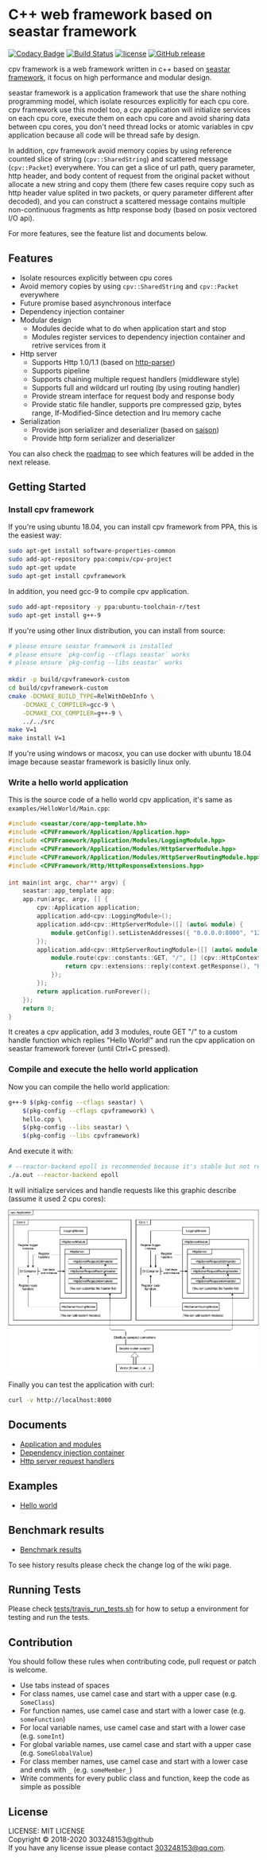 # C++ web framework based on seastar framework

[![Codacy Badge](https://api.codacy.com/project/badge/Grade/79809aeed9b146f4aa52e9247b5eaf2c)](https://www.codacy.com/app/compiv/cpv-framework?utm_source=github.com&amp;utm_medium=referral&amp;utm_content=cpv-project/cpv-framework&amp;utm_campaign=Badge_Grade)
[![Build Status](https://travis-ci.org/cpv-project/cpv-framework.svg?branch=master)](https://travis-ci.org/cpv-project/cpv-framework)
[![license](https://img.shields.io/github/license/cpv-project/cpv-framework.svg)]() 
[![GitHub release](https://img.shields.io/github/release/cpv-project/cpv-framework.svg)]()

cpv framework is a web framework written in c++ based on [seastar framework](https://github.com/scylladb/seastar), it focus on high performance and modular design.

seastar framework is a application framework that use the share nothing programming model, which isolate resources explicitly for each cpu core. cpv framework use this model too, a cpv application will initialize services on each cpu core, execute them on each cpu core and avoid sharing data between cpu cores, you don't need thread locks or atomic variables in cpv application because all code will be thread safe by design.

In addition, cpv framework avoid memory copies by using reference counted slice of string (`cpv::SharedString`) and scattered message (`cpv::Packet`) everywhere. You can get a slice of url path, query parameter, http header, and body content of request from the original packet without allocate a new string and copy them (there few cases require copy such as http header value splited in two packets, or query parameter different after decoded), and you can construct a scattered message contains multiple non-continuous fragments as http response body (based on posix vectored I/O api).

For more features, see the feature list and documents below.

## Features

- Isolate resources explicitly between cpu cores
- Avoid memory copies by using `cpv::SharedString` and `cpv::Packet` everywhere
- Future promise based asynchronous interface
- Dependency injection container
- Modular design
	- Modules decide what to do when application start and stop
	- Modules register services to dependency injection container and retrive services from it
- Http server
	- Supports Http 1.0/1.1 (based on [http-parser](https://github.com/nodejs/http-parser))
	- Supports pipeline
	- Supports chaining multiple request handlers (middleware style)
	- Supports full and wildcard url routing (by using routing handler)
	- Provide stream interface for request body and response body
	- Provide static file handler, supports pre compressed gzip, bytes range, If-Modified-Since detection and lru memory cache
- Serialization
	- Provide json serializer and deserializer (based on [sajson](https://github.com/chadaustin/sajson))
	- Provide http form serializer and deserializer

You can also check the [roadmap](./docs/Roadmap.md) to see which features will be added in the next release.

## Getting Started

### Install cpv framework

If you're using ubuntu 18.04, you can install cpv framework from PPA, this is the easiest way:

``` sh
sudo apt-get install software-properties-common
sudo add-apt-repository ppa:compiv/cpv-project
sudo apt-get update
sudo apt-get install cpvframework
```

In addition, you need gcc-9 to compile cpv application.

``` sh
sudo add-apt-repository -y ppa:ubuntu-toolchain-r/test
sudo apt-get install g++-9
```

If you're using other linux distribution, you can install from source:

``` sh
# please ensure seastar framework is installed
# please ensure `pkg-config --cflags seastar` works
# please ensure `pkg-config --libs seastar` works

mkdir -p build/cpvframework-custom
cd build/cpvframework-custom
cmake -DCMAKE_BUILD_TYPE=RelWithDebInfo \
	-DCMAKE_C_COMPILER=gcc-9 \
	-DCMAKE_CXX_COMPILER=g++-9 \
	../../src
make V=1
make install V=1
```

If you're using windows or macosx, you can use docker with ubuntu 18.04 image because seastar framework is basiclly linux only.

### Write a hello world application

This is the source code of a hello world cpv application, it's same as `examples/HelloWorld/Main.cpp`:

``` c++
#include <seastar/core/app-template.hh>
#include <CPVFramework/Application/Application.hpp>
#include <CPVFramework/Application/Modules/LoggingModule.hpp>
#include <CPVFramework/Application/Modules/HttpServerModule.hpp>
#include <CPVFramework/Application/Modules/HttpServerRoutingModule.hpp>
#include <CPVFramework/Http/HttpResponseExtensions.hpp>

int main(int argc, char** argv) {
	seastar::app_template app;
	app.run(argc, argv, [] {
		cpv::Application application;
		application.add<cpv::LoggingModule>();
		application.add<cpv::HttpServerModule>([] (auto& module) {
			module.getConfig().setListenAddresses({ "0.0.0.0:8000", "127.0.0.1:8001" });
		});
		application.add<cpv::HttpServerRoutingModule>([] (auto& module) {
			module.route(cpv::constants::GET, "/", [] (cpv::HttpContext& context) {
				return cpv::extensions::reply(context.getResponse(), "Hello World!");
			});
		});
		return application.runForever();
	});
	return 0;
}
```

It creates a cpv application, add 3 modules, route GET "/" to a custom handle function which replies "Hello World!" and run the cpv application on seastar framework forever (until Ctrl+C pressed).

### Compile and execute the hello world application

Now you can compile the hello world application:

``` sh
g++-9 $(pkg-config --cflags seastar) \
	$(pkg-config --cflags cpvframework) \
	hello.cpp \
	$(pkg-config --libs seastar) \
	$(pkg-config --libs cpvframework)
```

And execute it with:

``` sh
# --reactor-backend epoll is recommended because it's stable but not required
./a.out --reactor-backend epoll
```

It will initialize services and handle requests like this graphic describe (assume it used 2 cpu cores):

![example-app-design](./docs/img/example-app-design.png)

Finally you can test the application with curl:

``` sh
curl -v http://localhost:8000
```

## Documents

- [Application and modules](./docs/ApplicationAndModules.md)
- [Dependency injection container](./docs/DependencyInjectionContainer.md)
- [Http server request handlers](./docs/HttpServerRequestHandlers.md)

## Examples

- [Hello world](./examples/HelloWorld)

## Benchmark results

- [Benchmark results](https://github.com/cpv-project/cpv-framework/wiki/Benchmark-Results)

To see history results please check the change log of the wiki page.

## Running Tests

Please check [tests/travis_run_tests.sh](./tests/travis_run_tests.sh) for how to setup a environment for testing and run the tests.

## Contribution

You should follow these rules when contributing code, pull request or patch is welcome.

- Use tabs instead of spaces
- For class names, use camel case and start with a upper case (e.g. `SomeClass`)
- For function names, use camel case and start with a lower case (e.g. `someFunction`)
- For local variable names, use camel case and start with a lower case (e.g. `someInt`)
- For global variable names, use camel case and start with a upper case (e.g. `SomeGlobalValue`)
- For class member names, use camel case and start with a lower case and ends with `_` (e.g. `someMember_`)
- Write comments for every public class and function, keep the code as simple as possible

## License

LICENSE: MIT LICENSE<br/>
Copyright © 2018-2020 303248153@github<br/>
If you have any license issue please contact 303248153@qq.com.

